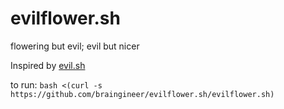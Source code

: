 # evilflower.sh
flowering but evil; evil but nicer


Inspired by [evil.sh](https://github.com/mathiasbynens/evil.sh)


to run: `bash <(curl -s https://github.com/braingineer/evilflower.sh/evilflower.sh)`


